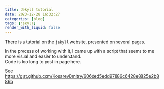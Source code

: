 ```yaml
---
title: Jekyll tutorial
date: 2023-12-28 16:32:27
categories: [blog]
tags: [jekyll]
render_with_liquid: false
---
```


There is a tutorial on the `jekyll` website, presented on several pages.

In the process of working with it, I came up with a script that seems to me more visual and easier to understand.  
Code is too long to post in page here. 

See <https://gist.github.com/KosarevDmitry/606ded5edd97886c6428e8825e2b886b>



